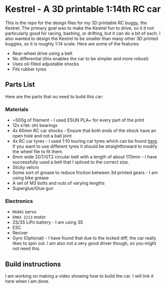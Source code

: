 # Kestrel - A 3D printable 1:14th RC car
 
This is the repo for the design files for my 3D printable RC buggy, the Kestrel. The primary goal was to make the Kestrel fun to drive, so it it not particularly good for racing, bashing, or drifting, but it can do a bit of each. I also wanted to design the Kestrel to be smaller than many other 3D printed buggies, so it is roughly 1:14 scale. Here are some of the features:
- Rear-wheel drive using a belt
- No differential (this enables the car to be simpler and more robust)
- Uses oil-filled adjustable shocks
- Fits rubber tyres

## Parts List
Here are the parts that ou need to build this car:

### Materials
- ~500g of filament - I used ESUN PLA+ for every part of the print
- 12x `6700-2RS` bearings
- 4x 60mm RC car shocks - Ensure that both ends of the shock have an open hole and not a ball joint
- 4x RC car tyres - I used 1:10 touring car tyres which can be found [here](https://www.amazon.co.uk/gp/product/B0BHDSPXZH/ref=ox_sc_act_title_1?smid=A1N8E4Q081571L&psc=1). If you want to use different tyres it should be straightforward to modify the wheel file to fit them.
- 6mm wide 2GT/GT2 circular belt with a length of about 170mm - I have successfully used a belt that I spliced to the correct size.
- Sticky velcro
- Some sort of grease to reduce friction between 3d printed gears - I am using bike grease
- A set of M3 bolts and nuts of varying lengths
- Superglue/Glue gun

### Electronics
- `MG90S` servo
- `EMAX 2213` motor
- 2S/3S LiPo battery - I am using 3S
- ESC
- Reciver
- Gyro (Optional) - I have found that due to the locked diff, the car really likes to spin out. I am also not a very good driver though, so you might not need this.

## Build instructions
I am working on making a video showing how to build the car. I will link it here when I am done.
